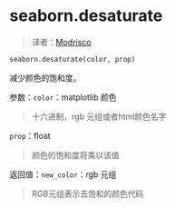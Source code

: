# seaborn.desaturate

> 译者：[Modrisco](https://github.com/Modrisco)

```py
seaborn.desaturate(color, prop)
```

减少颜色的饱和度。

参数：`color`：matplotlib 颜色

> 十六进制，rgb 元组或者html颜色名字

`prop`：float

> 颜色的饱和度将乘以该值

返回值：`new_color`：rgb 元组

> RGB元组表示去饱和的颜色代码

